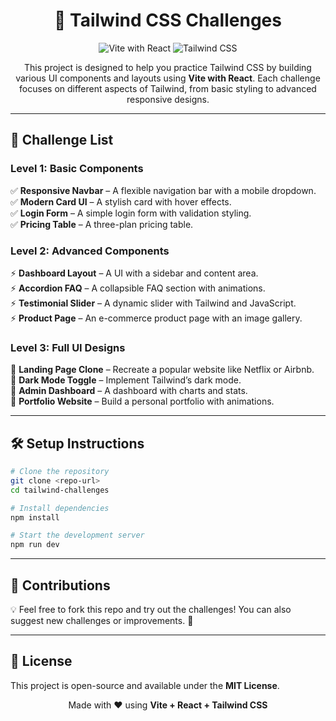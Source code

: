 <h1 align="center">🚀 Tailwind CSS Challenges</h1>

<p align="center">
  <img src="https://img.shields.io/badge/Vite-React-blueviolet?style=for-the-badge" alt="Vite with React">
  <img src="https://img.shields.io/badge/TailwindCSS-%2338B2AC.svg?style=for-the-badge&logo=tailwind-css&logoColor=white" alt="Tailwind CSS">
</p>

<p align="center">
  This project is designed to help you practice Tailwind CSS by building various UI components and layouts using <b>Vite with React</b>. Each challenge focuses on different aspects of Tailwind, from basic styling to advanced responsive designs.
</p>

---

## 📌 Challenge List

### Level 1: Basic Components
✅ **Responsive Navbar** – A flexible navigation bar with a mobile dropdown.  
✅ **Modern Card UI** – A stylish card with hover effects.  
✅ **Login Form** – A simple login form with validation styling.  
✅ **Pricing Table** – A three-plan pricing table.  

### Level 2: Advanced Components
⚡ **Dashboard Layout** – A UI with a sidebar and content area.  
⚡ **Accordion FAQ** – A collapsible FAQ section with animations.  
⚡ **Testimonial Slider** – A dynamic slider with Tailwind and JavaScript.  
⚡ **Product Page** – An e-commerce product page with an image gallery.  

### Level 3: Full UI Designs
🚀 **Landing Page Clone** – Recreate a popular website like Netflix or Airbnb.  
🚀 **Dark Mode Toggle** – Implement Tailwind’s dark mode.  
🚀 **Admin Dashboard** – A dashboard with charts and stats.  
🚀 **Portfolio Website** – Build a personal portfolio with animations.  

---

## 🛠 Setup Instructions

```sh
# Clone the repository
git clone <repo-url>
cd tailwind-challenges
```
```sh
# Install dependencies
npm install
```

```sh
# Start the development server
npm run dev
```

---

## 🤝 Contributions
💡 Feel free to fork this repo and try out the challenges! You can also suggest new challenges or improvements. 🚀

---

## 📜 License
This project is open-source and available under the **MIT License**.

<p align="center">Made with ❤️ using <b>Vite + React + Tailwind CSS</b></p>

